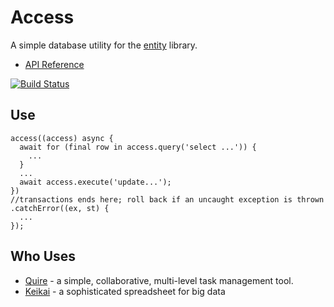 # Access

A simple database utility for the [entity](https://github.com/rikulo/entity) library.

* [API Reference](http://www.dartdocs.org/documentation/access/1.1.0)

[![Build Status](https://drone.io/github.com/rikulo/access/status.png)](https://drone.io/github.com/rikulo/access/latest)

## Use

    access((access) async {
      await for (final row in access.query('select ...')) {
        ...
      }
      ...
      await access.execute('update...');
    })
    //transactions ends here; roll back if an uncaught exception is thrown
    .catchError((ex, st) {
      ...
    });

## Who Uses

* [Quire](https://quire.io) - a simple, collaborative, multi-level task management tool.
* [Keikai](https://keikai.io) - a sophisticated spreadsheet for big data

